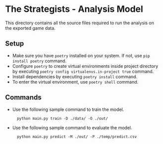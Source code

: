 # The Strategists - Analysis Model
This directory contains all the source files required to run the analysis on the exported game data.

## Setup
- Make sure you have `poetry` installed on your system. If not, use `pip install poetry` command.
- Configure `poetry` to create virtual environments inside project directory by executing `poetry config virtualenvs.in-project true` command.
- Install dependencies by executing `poetry install` command.
- To enter the virtual environment, use `poetry shell` command.

## Commands
- Use the following sample command to train the model.

        python main.py train -D ./data/ -O ./out/

- Use the following sample command to evaluate the model.

        python main.py predict -M ./out/ -P ./temp/predict.csv
